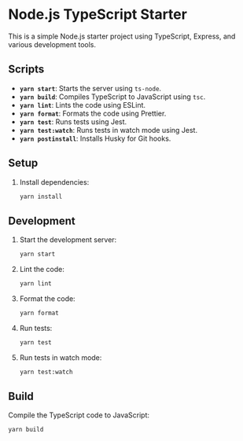 # Node.js TypeScript Starter

This is a simple Node.js starter project using TypeScript, Express, and various development tools.

## Scripts

- **`yarn start`**: Starts the server using `ts-node`.
- **`yarn build`**: Compiles TypeScript to JavaScript using `tsc`.
- **`yarn lint`**: Lints the code using ESLint.
- **`yarn format`**: Formats the code using Prettier.
- **`yarn test`**: Runs tests using Jest.
- **`yarn test:watch`**: Runs tests in watch mode using Jest.
- **`yarn postinstall`**: Installs Husky for Git hooks.

## Setup

1. Install dependencies:

   ```sh
   yarn install
   ```

## Development

1. Start the development server:

   ```sh
   yarn start
   ```

2. Lint the code:

   ```sh
   yarn lint
   ```

3. Format the code:

   ```sh
   yarn format
   ```

4. Run tests:

   ```sh
   yarn test
   ```

5. Run tests in watch mode:

   ```sh
   yarn test:watch
   ```

## Build

Compile the TypeScript code to JavaScript:

```sh
yarn build
```
